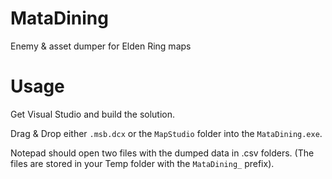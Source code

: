 # MataDining

Enemy &amp; asset dumper for Elden Ring maps

# Usage

Get Visual Studio and build the solution.

Drag & Drop either `.msb.dcx` or the `MapStudio` folder into the `MataDining.exe`. 

Notepad should open two files with the dumped data in .csv folders. (The files are stored in your Temp folder with the `MataDining_` prefix).
